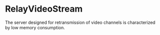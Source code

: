 # RelayVideoStream
The server designed for retransmission of video channels is characterized by low memory consumption.
